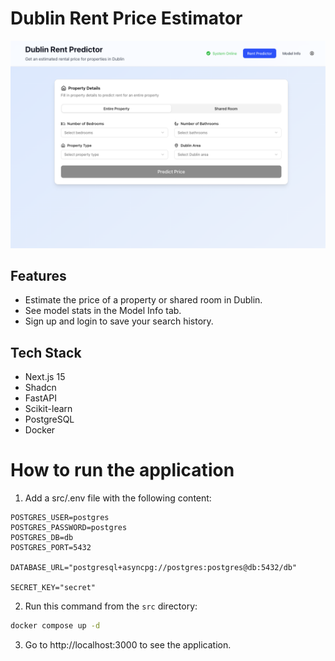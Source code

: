 # Dublin Rent Price Estimator

![](./dublin-rent-predictor-screenshot.png)

## Features
- Estimate the price of a property or shared room in Dublin.
- See model stats in the Model Info tab.
- Sign up and login to save your search history.

## Tech Stack
- Next.js 15
- Shadcn
- FastAPI
- Scikit-learn
- PostgreSQL
- Docker

# How to run the application

1. Add a src/.env file with the following content:

```
POSTGRES_USER=postgres
POSTGRES_PASSWORD=postgres
POSTGRES_DB=db
POSTGRES_PORT=5432

DATABASE_URL="postgresql+asyncpg://postgres:postgres@db:5432/db"

SECRET_KEY="secret"
```
2. Run this command from the `src` directory:

```bash
docker compose up -d
```

3. Go to http://localhost:3000 to see the application.

